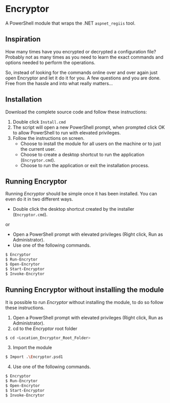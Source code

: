 # Encryptor
A PowerShell module that wraps the .NET `aspnet_regiis` tool.

## Inspiration
How many times have you encrypted or decrypted a configuration file?
Probably not as many times as you need to learn the exact commands and options needed to perform the operations.

So, instead of looking for the commands online over and over again just open Encryptor and let it do it for you.
A few questions and you are done. Free from the hassle and into what really matters...

## Installation
Download the complete source code and follow these instructions:

1. Double click `Install.cmd`
2. The script will open a new PowerShell prompt, when prompted click OK to allow PowerShell to run with elevated privileges.
3. Follow the instructions on screen.
   - Choose to install the module for all users on the machine or to just the current user.
   - Choose to create a desktop shortcut to run the application (`Encryptor.cmd`).
   - Choose to run the application or exit the installation process.

## Running Encryptor
Running *Encryptor* should be simple once it has been installed. You can even do it in two different ways.
- Double click the desktop shortcut created by the installer (`Encryptor.cmd`).

or

- Open a PowerShell prompt with elevated privileges (Right click, Run as Administrator).
- Use one of the following commands.

```bash
$ Encryptor
$ Run-Encrytor
$ Open-Encrytor
$ Start-Encryptor
$ Invoke-Encrytor
```

## Running Encryptor without installing the module
It is possible to run *Encryptor* without installing the module, to do so follow these instructions.

1. Open a PowerShell prompt with elevated privileges (Right click, Run as Administrator).
2. cd to the *Encryptor* root folder

```bash
$ cd <Location_Encryptor_Root_Folder>
```

3. Import the module

```bash
$ Import .\Encryptor.psd1
```

4. Use one of the following commands.

```bash
$ Encryptor
$ Run-Encrytor
$ Open-Encrytor
$ Start-Encryptor
$ Invoke-Encrytor
```